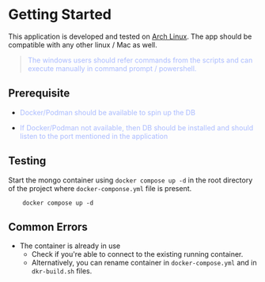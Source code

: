 <style>
  .special{
    color: #aabbff;
    font-weight:bold;
  }
  .text-violet{
    color: #aabbff;
  }
</style>


# Getting Started

This application is developed and tested on [Arch Linux](https://en.wikipedia.org/wiki/Arch_Linux).
The app should be compatible with any other linux / Mac as well. 

> <span class="text-violet">The windows users should refer commands from the scripts and can execute manually in command prompt / powershell.</span>


## Prerequisite

- <span class="text-violet">Docker/Podman should be available to spin up the DB<span>


- <span class="text-violet">If Docker/Podman not available, then DB should be installed and should listen to the port mentioned in the application<span>

## Testing

Start the mongo container using `docker compose up -d` in the root directory of the project 
where `docker-componse.yml` file is present.

```shell
    docker compose up -d
```

## Common Errors

- The container is already in use
    - Check if you're able to connect to the existing running container.
    - Alternatively, you can rename container in `docker-compose.yml` and in `dkr-build.sh` files.